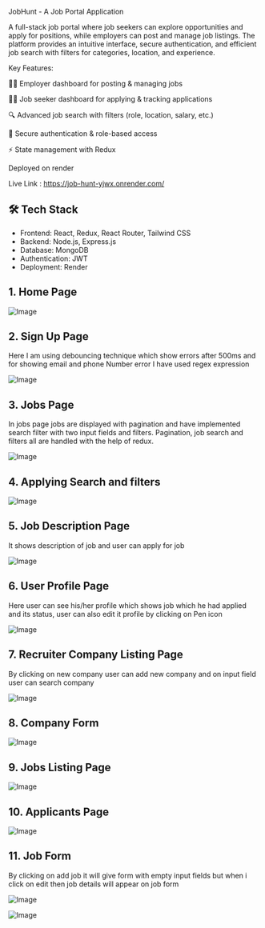 JobHunt - A Job Portal Application

A full-stack job portal where job seekers can explore opportunities and apply for positions, while employers can post and manage job listings. The platform provides an intuitive interface, secure authentication,
and efficient job search with filters for categories, location, and experience.

Key Features:

👨‍💼 Employer dashboard for posting & managing jobs

👩‍💻 Job seeker dashboard for applying & tracking applications

🔍 Advanced job search with filters (role, location, salary, etc.)

🔐 Secure authentication & role-based access 

⚡ State management with Redux

Deployed on render

Live Link : https://job-hunt-yjwx.onrender.com/

## 🛠️ Tech Stack
- Frontend: React, Redux, React Router, Tailwind CSS
- Backend: Node.js, Express.js
- Database: MongoDB
- Authentication: JWT
- Deployment: Render

## 1. Home Page

![Image](https://github.com/user-attachments/assets/8be6384c-f693-4325-b471-086bf04245be)

## 2. Sign Up Page

Here I am using debouncing technique which show errors after 500ms and for showing email and phone Number error I have used regex expression

![Image](https://github.com/user-attachments/assets/022da481-7b33-460f-820c-9fa710ecc1f1)

## 3. Jobs Page

In jobs page jobs are displayed with pagination and have implemented search filter with two input fields and filters. Pagination, job search and filters all are handled with the help of redux.

![Image](https://github.com/user-attachments/assets/84c279be-43be-4854-b14b-08c8d34bdf3c)

## 4. Applying Search and filters

![Image](https://github.com/user-attachments/assets/d182e44f-df8a-4a98-8d58-c170fe78179e)

## 5. Job Description Page

It shows description of job and user can apply for job

![Image](https://github.com/user-attachments/assets/621db766-503a-4825-98f2-7f7bb9059285)

## 6. User Profile Page

Here user can see his/her profile which shows job which he had applied and its status, user can also edit it profile by clicking on Pen icon

![Image](https://github.com/user-attachments/assets/6fb669e1-da66-4784-b9b0-01aecf67fe77)

## 7. Recruiter Company Listing Page

By clicking on new company user can add new company and on input field user can search company

![Image](https://github.com/user-attachments/assets/53ca0069-edae-4686-baff-46d5194e35db)

## 8. Company Form

![Image](https://github.com/user-attachments/assets/5ddee105-89d6-47b4-92d7-a4b4e900a705)

## 9. Jobs Listing Page

![Image](https://github.com/user-attachments/assets/9aa9f109-1ec3-49b7-a5ce-2328086279b9)

## 10. Applicants Page

![Image](https://github.com/user-attachments/assets/9b7d37af-9ef6-4054-b7c9-0adba0ff70db)   

## 11. Job Form

By clicking on add job it will give form with empty input fields but when i click on edit then job details will appear on job form

![Image](https://github.com/user-attachments/assets/e2a9e8c2-e99f-4642-999d-4e42863598fe)

![Image](https://github.com/user-attachments/assets/c2c877d0-50ac-443e-bf7f-187b7688d967)
